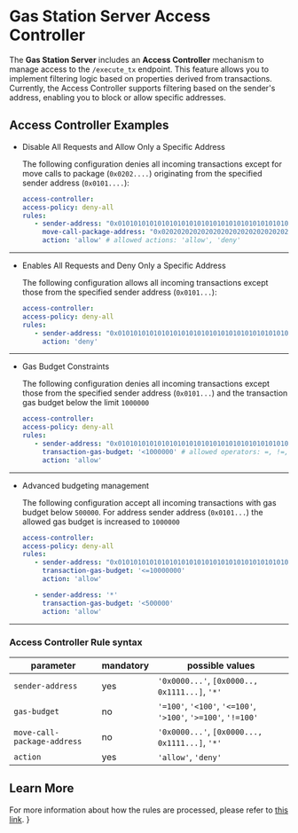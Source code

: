 # Gas Station Server Access Controller

The **Gas Station Server** includes an **Access Controller** mechanism to manage access to the `/execute_tx` endpoint. This feature allows you to implement filtering logic based on properties derived from transactions. Currently, the Access Controller supports filtering based on the sender's address, enabling you to block or allow specific addresses.

## Access Controller Examples

- Disable All Requests and Allow Only a Specific Address

   The following configuration denies all incoming transactions except for move calls to package (`0x0202....`) originating from the specified sender address (`0x0101....`):

   ```yaml
   access-controller:
   access-policy: deny-all
   rules:
      - sender-address: "0x0101010101010101010101010101010101010101010101010101010101010101"
        move-call-package-address: "0x0202020202020202020202020202020202020202020202020202020202020202"
        action: 'allow' # allowed actions: 'allow', 'deny'
   ```

---

- Enables All Requests and Deny Only a Specific Address

   The following configuration allows all incoming transactions except those from the specified sender address (`0x0101...`):

   ```yaml
   access-controller:
   access-policy: deny-all
   rules:
      - sender-address: "0x0101010101010101010101010101010101010101010101010101010101010101"
        action: 'deny'
   ```

---

- Gas Budget Constraints

   The following configuration denies all incoming transactions except those from the specified sender address (`0x0101...`) and the transaction gas budget below the limit `1000000`

   ```yaml
   access-controller:
   access-policy: deny-all
   rules:
      - sender-address: "0x0101010101010101010101010101010101010101010101010101010101010101"
        transaction-gas-budget: '<1000000' # allowed operators: =, !=, <, >, <=, >=
        action: 'allow'
   ```

---

- Advanced budgeting management

   The following configuration accept all incoming transactions with gas budget below `500000`. For address sender address (`0x0101...`) the allowed gas budget is increased to `1000000`

   ```yaml
   access-controller:
   access-policy: deny-all
   rules:
      - sender-address: "0x0101010101010101010101010101010101010101010101010101010101010101"
        transaction-gas-budget: '<=10000000'
        action: 'allow'

      - sender-address: '*'
        transaction-gas-budget: '<500000'
        action: 'allow'

   ```

---

### Access Controller Rule syntax

|  parameter                  | mandatory  | possible values                                                |
|-----------------------------| -----------|----------------------------------------------------------------|
| `sender-address`            |  yes       | `'0x0000...'`, `[0x0000.., 0x1111...]`, `'*'`                  |
| `gas-budget`                |  no        | `'=100'`, `'<100'`,  `'<=100'`, `'>100'`, `'>=100'`, `'!=100'` |
| `move-call-package-address` |  no        | `'0x0000...'`, `[0x0000..., 0x1111...]`, `'*'`                 |
| `action`                    |  yes       | `'allow'`,  `'deny'`                                           |

## Learn More

For more information about how the rules are processed, please refer to [this link](https://docs.iota.org/operator/gas-station/architecture/features#access-controller). }
